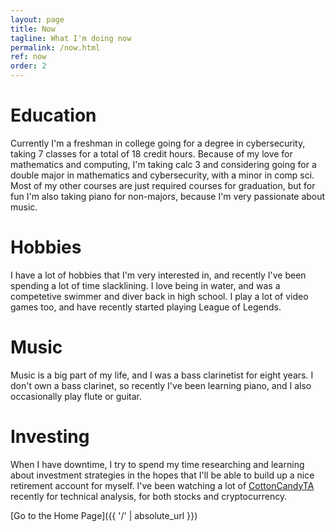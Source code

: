 ```yaml
---
layout: page
title: Now
tagline: What I'm doing now
permalink: /now.html
ref: now
order: 2
---
```


# Education
Currently I'm a freshman in college going for a degree in cybersecurity, taking 7 classes for a total of 18 credit hours. Because of my love for mathematics and computing, I'm taking calc 3 and considering going for a double major in mathematics and cybersecurity, with a minor in comp sci. Most of my other courses are just required courses for graduation, but for fun I'm also taking piano for non-majors, because I'm very passionate about music.

# Hobbies
I have a lot of hobbies that I'm very interested in, and recently I've been spending a lot of time slacklining. I love being in water, and was a competetive swimmer and diver back in high school. I play a lot of video games too, and have recently started playing League of Legends.

# Music
Music is a big part of my life, and I was a bass clarinetist for eight years. I don't own a bass clarinet, so recently I've been learning piano, and I also occasionally play flute or guitar.

# Investing
When I have downtime, I try to spend my time researching and learning about investment strategies in the hopes that I'll be able to build up a nice retirement account for myself. I've been watching a lot of [CottonCandyTA](https://youtube.com/c/c0tt0nc4ndyTA) recently for technical analysis, for both stocks and cryptocurrency.

[Go to the Home Page]({{ '/' | absolute_url }})
